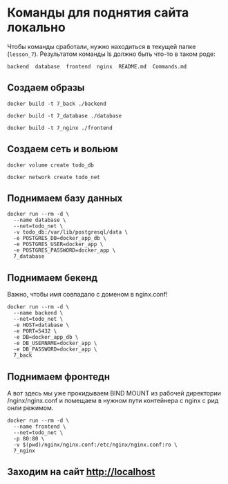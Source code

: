# Команды для поднятия сайта локально

Чтобы команды сработали, нужно находиться в текущей папке (`lesson_7`).
Результатом команды ls должно быть что-то в таком роде:

```
backend  database  frontend  nginx  README.md  Сommands.md
```

## Создаем образы

```shell
docker build -t 7_back ./backend
```

```shell
docker build -t 7_database ./database
```

```shell
docker build -t 7_nginx ./frontend
```

## Создаем сеть и вольюм

```shell
docker volume create todo_db
```

```shell
docker network create todo_net
```

## Поднимаем базу данных

```shell
docker run --rm -d \
  --name database \
  --net=todo_net \
  -v todo_db:/var/lib/postgresql/data \
  -e POSTGRES_DB=docker_app_db \
  -e POSTGRES_USER=docker_app \
  -e POSTGRES_PASSWORD=docker_app \
  7_database
```

## Поднимаем бекенд
Важно, чтобы имя совпадало с доменом в nginx.conf!
```shell
docker run --rm -d \
  --name backend \
  --net=todo_net \
  -e HOST=database \
  -e PORT=5432 \
  -e DB=docker_app_db \
  -e DB_USERNAME=docker_app \
  -e DB_PASSWORD=docker_app \
  7_back
```

## Поднимаем фронтедн
А вот здесь мы уже прокидываем BIND MOUNT из рабочей директории /nginx/nginx.conf и помещаем в нужном пути контейнера с nginx с рид онли режимом.
```shell
docker run --rm -d \
  --name frontend \
  --net=todo_net \
  -p 80:80 \
  -v $(pwd)/nginx/nginx.conf:/etc/nginx/nginx.conf:ro \
  7_nginx
```

## Заходим на сайт [http://localhost](http://localhost)

